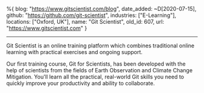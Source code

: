 %{
  blog: "https://www.gitscientist.com/blog",
  date_added: ~D[2020-07-15],
  github: "https://github.com/git-scientist",
  industries: ["E-Learning"],
  locations: ["Oxford, UK"],
  name: "Git Scientist",
  old_id: 607,
  url: "https://www.gitscientist.com"
}

---

Git Scientist is an online training platform which combines traditional online learning with practical exercises and ongoing support.

Our first training course, Git for Scientists, has been developed with the help of scientists from the fields of Earth Observation and Climate Change Mitigation. You'll learn all the practical, real-world Git skills you need to quickly improve your productivity and ability to collaborate. 
